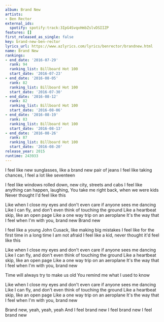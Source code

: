 ```yaml
---
album: Brand New
artists:
- Ben Rector
external_ids:
  spotify: spotify:track:3IpG4SvqxHmbZslvDSIIZP
features: []
first_released_as_single: false
key: brand-new-ben-rector
lyrics_url: https://www.azlyrics.com/lyrics/benrector/brandnew.html
name: Brand New
rankings:
- end_date: '2016-07-29'
  rank: 94
  ranking_list: Billboard Hot 100
  start_date: '2016-07-23'
- end_date: '2016-08-05'
  rank: 82
  ranking_list: Billboard Hot 100
  start_date: '2016-07-30'
- end_date: '2016-08-12'
  rank: 82
  ranking_list: Billboard Hot 100
  start_date: '2016-08-06'
- end_date: '2016-08-19'
  rank: 83
  ranking_list: Billboard Hot 100
  start_date: '2016-08-13'
- end_date: '2016-08-26'
  rank: 87
  ranking_list: Billboard Hot 100
  start_date: '2016-08-20'
release_year: 2015
runtime: 243933
---
```

I feel like new sunglasses, like a brand new pair of jeans
I feel like taking chances, I feel a lot like seventeen

I feel like windows rolled down, new city, streets and cabs
I feel like anything can happen, laughing,
You take me right back, when we were kids
Never thought I'd feel like this

Like when I close my eyes and don't even care if anyone sees me dancing
Like I can fly, and don't even think of touching the ground
Like a heartbeat skip, like an open page
Like a one way trip on an aeroplane
It's the way that I feel when I'm with you, brand new
Brand new

I feel like a young John Cusack, like making big mistakes
I feel like for the first time in a long time I am not afraid
I feel like a kid, never thought it'd feel like this

Like when I close my eyes and don't even care if anyone sees me dancing
Like I can fly, and don't even think of touching the ground
Like a heartbeat skip, like an open page
Like a one way trip on an aeroplane
It's the way that I feel when I'm with you, brand new

Time will always try to make us old
You remind me what I used to know

Like when I close my eyes and don't even care if anyone sees me dancing
Like I can fly, and don't even think of touching the ground
Like a heartbeat skip, like an open page
Like a one way trip on an aeroplane
It's the way that I feel when I'm with you, brand new

Brand new, yeah, yeah, yeah
And I feel brand new
I feel brand new
I feel brand new
